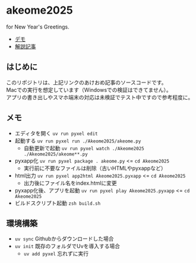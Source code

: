 # akeome2025
for New Year's Greetings.

- [デモ](https://neuvecom.github.io/akeome2025/)
- [解説記事](https://zenn.dev/neuvecom/articles/0ab7a54b5f2d97)

## はじめに
このリポジトリは、上記リンクのあけおめ記事のソースコードです。  
Macでの実行を想定しています（Windowsでの検証はできてません）。  
アプリの書き出しやスマホ端末の対応は未検証でテスト中ですので参考程度に。

## メモ
- エディタを開く `uv run pyxel edit`  
- 起動する `uv run pyxel run ./Akeome2025/akeome.py`
  - 自動更新で起動 `uv run pyxel watch ./Akeome2025 ./Akeome2025/akeome**.py`
- pyxapp化 `uv run pyxel package . akeome.py` <= `cd Akeome2025`
  - 実行前に不要なファイルは削除（古いHTMLやpyxappなど）
- html出力 `uv run pyxel app2html Akeome2025.pyxapp` <= `cd Akeome2025`
  - 出力後にファイル名をindex.htmlに変更
- pyxapp化後、アプリを起動 `uv run pyxel play Akeome2025.pyxapp` <= `cd Akeome2025`
- ビルドスクリプト起動 `zsh build.sh`

## 環境構築
- `uv sync` Githubからダウンロードした場合
- `uv init` 既存のフォルダでUvを導入する場合
  - `uv add pyxel` 忘れずに実行
